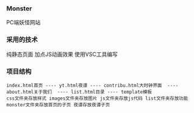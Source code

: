 ### Monster
PC端妖怪网站

### 采用的技术
纯静态页面 加点JS动画效果
使用VSC工具编写

### 项目结构
```
index.html首页 ---- yt.html夜谭 ---- contribu.html大时钟界面  ---- about.html关于我们  ---- list.html目录 ---- template模板
css文件夹存放样式 images文件夹存放图片 js文件夹存放js代码 list文件夹存放功能 monster文件夹存放首页的子页 夜谭存放夜谭子页
```
